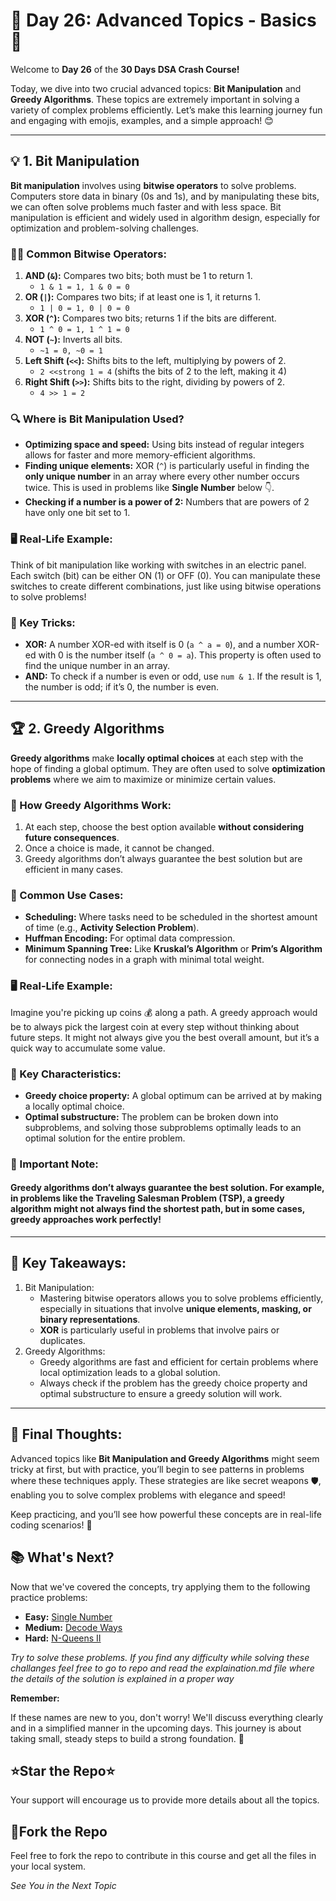 # 🚀 Day 26: Advanced Topics - Basics 🚀

Welcome to **Day 26** of the **30 Days DSA Crash Course!** 

Today, we dive into two crucial advanced topics: **Bit Manipulation** and **Greedy Algorithms**. These topics are extremely important in solving a variety of complex problems efficiently. Let’s make this learning journey fun and engaging with emojis, examples, and a simple approach! 😊

<hr>


## 💡 1. Bit Manipulation

**Bit manipulation** involves using **bitwise operators** to solve problems. Computers store data in binary (0s and 1s), and by manipulating these bits, we can often solve problems much faster and with less space. Bit manipulation is efficient and widely used in algorithm design, especially for optimization and problem-solving challenges.

### 🧑‍💻 Common Bitwise Operators:
1. **AND (`&`):** Compares two bits; both must be 1 to return 1.
    - `1 & 1 = 1, 1 & 0 = 0`
2. **OR (`|`):** Compares two bits; if at least one is 1, it returns 1.
    - `1 | 0 = 1, 0 | 0 = 0`
3. **XOR (`^`):** Compares two bits; returns 1 if the bits are different.
    - `1 ^ 0 = 1, 1 ^ 1 = 0`
4. **NOT (`~`):** Inverts all bits.
    - `~1 = 0, ~0 = 1`
5. **Left Shift (`<<`):** Shifts bits to the left, multiplying by powers of 2.
    - `2 <<strong 1 = 4` (shifts the bits of 2 to the left, making it 4)
6. **Right Shift (`>>`):** Shifts bits to the right, dividing by powers of 2.
    - `4 >> 1 = 2`


### 🔍 Where is Bit Manipulation Used?

- **Optimizing space and speed:** Using bits instead of regular integers allows for faster and more memory-efficient algorithms.
- **Finding unique elements:** XOR (`^`) is particularly useful in finding the **only unique number** in an array where every other number occurs twice. This is used in problems like **Single Number** below 👇.
- **Checking if a number is a power of 2:** Numbers that are powers of 2 have only one bit set to 1.


### 🖥️ Real-Life Example:

Think of bit manipulation like working with switches in an electric panel. Each switch (bit) can be either ON (1) or OFF (0). You can manipulate these switches to create different combinations, just like using bitwise operations to solve problems!

### 🔑 Key Tricks:

- **XOR:** A number XOR-ed with itself is 0 (`a ^ a = 0`), and a number XOR-ed with 0 is the number itself (`a ^ 0 = a`). This property is often used to find the unique number in an array.
- **AND:** To check if a number is even or odd, use `num & 1`. If the result is 1, the number is odd; if it’s 0, the number is even.

<hr>


## 🏆 2. Greedy Algorithms

**Greedy algorithms** make **locally optimal choices** at each step with the hope of finding a global optimum. They are often used to solve **optimization problems** where we aim to maximize or minimize certain values.

### 🔧 How Greedy Algorithms Work:

1. At each step, choose the best option available **without considering future consequences**.
2. Once a choice is made, it cannot be changed.
3. Greedy algorithms don’t always guarantee the best solution but are efficient in many cases.

### 🌟 Common Use Cases:
- **Scheduling:** Where tasks need to be scheduled in the shortest amount of time (e.g., **Activity Selection Problem**).
- **Huffman Encoding:** For optimal data compression.
- **Minimum Spanning Tree:** Like **Kruskal’s Algorithm** or **Prim’s Algorithm** for connecting nodes in a graph with minimal total weight.


### 🖥️ Real-Life Example:
Imagine you're picking up coins 💰 along a path. A greedy approach would be to always pick the largest coin at every step without thinking about future steps. It might not always give you the best overall amount, but it’s a quick way to accumulate some value.

### 🔑 Key Characteristics:

- **Greedy choice property:** A global optimum can be arrived at by making a locally optimal choice.
- **Optimal substructure:** The problem can be broken down into subproblems, and solving those subproblems optimally leads to an optimal solution for the entire problem.

### 📝 Important Note:

<h4>Greedy algorithms don’t always guarantee the best solution. For example, in problems like the <strong>Traveling Salesman Problem (TSP)</strong>, a greedy algorithm might not always find the shortest path, but in some cases, greedy approaches work perfectly!</h4>


<hr>

## 🌟 Key Takeaways:

1. Bit Manipulation:
    - Mastering bitwise operators allows you to solve problems efficiently, especially in situations that involve **unique elements, masking, or binary representations**.
    - **XOR** is particularly useful in problems that involve pairs or duplicates.
2. Greedy Algorithms:
    - Greedy algorithms are fast and efficient for certain problems where local optimization leads to a global solution.
    - Always check if the problem has the greedy choice property and optimal substructure to ensure a greedy solution will work.


<hr>

## 🎯 Final Thoughts:

Advanced topics like **Bit Manipulation and Greedy Algorithms** might seem tricky at first, but with practice, you’ll begin to see patterns in problems where these techniques apply. These strategies are like secret weapons 🛡️, enabling you to solve complex problems with elegance and speed!

Keep practicing, and you’ll see how powerful these concepts are in real-life coding scenarios! 💪


## 📚 What's Next?
Now that we've covered the concepts, try applying them to the following practice problems:


  - **Easy:** [Single Number](https://leetcode.com/problems/single-number/)
  - **Medium:** [Decode Ways](https://leetcode.com/problems/decode-ways/)
  - **Hard:** [N-Queens II](https://leetcode.com/problems/n-queens-ii/)

*Try to solve these problems. If you find any difficulty while solving these challanges feel free to go to repo and read the explaination.md file where the details of the solution is explained in a proper way*

**Remember:** 

If these names are new to you, don't worry! We'll discuss everything clearly and in a simplified manner in the upcoming days. This journey is about taking small, steady steps to build a strong foundation. 🚀

## ⭐Star the Repo⭐

Your support will encourage us to provide more details about all the topics.

## 🍴Fork the Repo

Feel free to fork the repo to contribute in this course and get all the files in your local system.

*See You in the Next Topic*